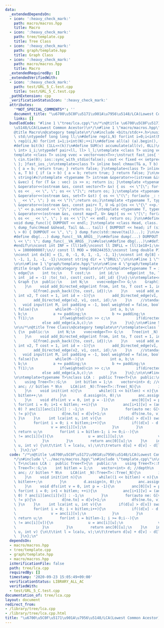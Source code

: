```yaml
---
data:
  _extendedDependsOn:
  - icon: ':heavy_check_mark:'
    path: macro/macros.hpp
    title: Macro
  - icon: ':heavy_check_mark:'
    path: tree/template.cpp
    title: Tree Class
  - icon: ':heavy_check_mark:'
    path: graph/template.hpp
    title: Graph Class
  - icon: ':heavy_check_mark:'
    path: macro/macros.hpp
    title: Macro
  _extendedRequiredBy: []
  _extendedVerifiedWith:
  - icon: ':heavy_check_mark:'
    path: test/GRL_5_C.test.cpp
    title: test/GRL_5_C.test.cpp
  _pathExtension: cpp
  _verificationStatusIcon: ':heavy_check_mark:'
  attributes:
    '*NOT_SPECIAL_COMMENTS*': ''
    document_title: "\u6700\u5C0F\u5171\u901A\u7956\u5148/LCA(Lowest Common Acestor)"
    links: []
  bundledCode: "#line 1 \"tree/lca.cpp\"\n/*\n@title \u6700\u5C0F\u5171\u901A\u7956\
    \u5148/LCA(Lowest Common Acestor)\n*/\n#line 1 \"macro/macros.hpp\"\n\n\n\n/*\n\
    @title Macro\n@category template\n*/\n#include <bits/stdc++.h>\nusing namespace\
    \ std;\ntypedef long long ll;\n#define rep(i,N) for(int i=0;i<int(N);++i)\n#define\
    \ rep1(i,N) for(int i=1;i<int(N);++i)\n#define all(a) (a).begin(),(a).end()\n\
    #define bit(k) (1LL<<(k))\n#define SUM(v) accumulate(all(v), 0LL)\n\ntypedef pair<int,\
    \ int> i_i;\ntypedef pair<ll, ll> l_l;\ntemplate <class T> using vec = vector<T>;\n\
    template <class T> using vvec = vector<vec<T>>;\nstruct fast_ios{ fast_ios(){\
    \ cin.tie(0); ios::sync_with_stdio(false); cout << fixed << setprecision(20);\
    \ }; }fast_ios_;\n\ntemplate<class T> inline bool chmax(T& a, T b) { if (a < b)\
    \ { a = b; return true; } return false; }\ntemplate<class T> inline bool chmin(T&\
    \ a, T b) { if (a > b) { a = b; return true; } return false; }\n\n#define TOSTRING(x)\
    \ string(#x)\ntemplate <typename T> istream &operator>>(istream &is, vector<T>\
    \ &vec) { for (T &x : vec) is >> x; return is; }\ntemplate <typename T> ostream\
    \ &operator<<(ostream &os, const vector<T> &v) { os  << \"[\"; for(auto _: v)\
    \ os << _ << \", \"; os << \"]\"; return os; };\ntemplate <typename T> ostream\
    \ &operator<<(ostream &os, set<T> &st) { os << \"(\"; for(auto _: st) { os <<\
    \ _ << \", \"; } os << \")\";return os;}\ntemplate <typename T, typename U> ostream\
    \ &operator<<(ostream &os, const pair< T, U >& p){os << \"{\" <<p.first << \"\
    , \" << p.second << \"}\";return os; }\ntemplate <typename T, typename U> ostream\
    \ &operator<<(ostream &os, const map<T, U> &mp){ os << \"[\"; for(auto _: mp){\
    \ os << _ << \", \"; } os << \"]\" << endl; return os; }\n\n#define DUMPOUT cerr\n\
    void dump_func(){ DUMPOUT << endl; }\ntemplate <class Head, class... Tail> void\
    \ dump_func(Head &&head, Tail &&... tail) { DUMPOUT << head; if (sizeof...(Tail)\
    \ > 0) { DUMPOUT << \", \"; } dump_func(std::move(tail)...); }\n\n#ifdef DEBUG\n\
    #define dbg(...) dump_func(__VA_ARGS__)\n#define dump(...) DUMPOUT << string(#__VA_ARGS__)\
    \ << \": \"; dump_func(__VA_ARGS__)\n#else\n#define dbg(...)\n#define dump(...)\n\
    #endif\n\nconst int INF = (ll)1e9;\nconst ll INFLL = (ll)1e18+1;\nconst ll MOD\
    \ = 1000000007;\n// const ll MOD = 998244353;\nconst long double PI = acos(-1.0);\n\
    \nconst int dx[8] = {1, 0, -1, 0, 1, -1, -1, 1};\nconst int dy[8] = {0, 1, 0,\
    \ -1, 1, 1, -1, -1};\nconst string dir = \"DRUL\";\n\n\n#line 1 \"tree/template.cpp\"\
    \n\n\n#line 1 \"graph/template.hpp\"\n\n\n#line 4 \"graph/template.hpp\"\n\n/*\n\
    @title Graph Class\n@category template\n*/\ntemplate<typename T = int>\nstruct\
    \ edge{\n    int to;\n    T cost;\n    int id;\n    edge(int _to, T _cost = 1,\
    \ int _id = -1) :to(_to), cost(_cost), id(_id) {}\n};\n\ntemplate<class T>\nclass\
    \ Graph {\n  public:\n    int N;\n    vvec<edge<T>> G;\n    Graph(int _N): N(_N),G(_N){\n\
    \    }\n    void add_Directed_edge(int from, int to, T cost = 1, int id = -1){\n\
    \        G[from].push_back({to, cost, id});\n    }\n    void add_edge(int v1,\
    \ int v2, T cost = 1, int id = -1){\n        add_Directed_edge(v1, v2, cost, id);\n\
    \        add_Directed_edge(v2, v1, cost, id);\n    }\n    //standard input\n \
    \   void input(int M, int padding = -1, bool weighted = false, bool directed =\
    \ false){\n        while(M--){\n            int a, b;\n            cin >> a >>\
    \ b;\n            a += padding;\n            b += padding;\n            T c =\
    \ T(1);\n            if(weighted)cin >> c;\n            if(directed)add_Directed_edge(a,b,c);\n\
    \            else add_edge(a,b,c);\n        }\n    }\n};\n\n#line 5 \"tree/template.cpp\"\
    \n\n/*\n@title Tree Class\n@category template\n*/\ntemplate<class T>\nclass Tree\
    \ {\n  public:\n    int N;\n    vvec<edge<T>> G;\n    Tree(int _N): N(_N),G(_N){\n\
    \    }\n    void add_Directed_edge(int from, int to, T cost = 1, int id = -1){\n\
    \        G[from].push_back({to, cost, id});\n    }\n    void add_edge(int v1,\
    \ int v2, T cost = 1, int id = -1){\n        add_Directed_edge(v1, v2, cost, id);\n\
    \        add_Directed_edge(v2, v1, cost, id);\n    }\n    //standard input\n \
    \   void input(int M, int padding = -1, bool weighted = false, bool directed =\
    \ false){\n        while(M--){\n            int a, b;\n            cin >> a >>\
    \ b;\n            a += padding;\n            b += padding;\n            T c =\
    \ T(1);\n            if(weighted)cin >> c;\n            if(directed)add_Directed_edge(a,b,c);\n\
    \            else add_edge(a,b,c);\n        }\n    }\n};\n\n\n#line 6 \"tree/lca.cpp\"\
    \n\ntemplate<typename T>\nclass LCA :  public Tree<T>{\n  public:\n    using Tree<T>::N;\n\
    \    using Tree<T>::G;\n    int bitlen = 1;\n    vector<int> d; //depth\n    vector<vector<int>>\
    \ anc; // bitlen * N\n    LCA(int _N):Tree<T>::Tree(_N){\n        init(_N);\n\
    \    }\n    void init(int n){\n        while((1 << bitlen) < n){\n           \
    \ bitlen++;\n        }\n        d.assign(n, 0);\n        anc.assign(bitlen, vector<int>(n,-1));\n\
    \    }\n    void dfs(int v = 0, int p = -1){\n        anc[0][v] = p;\n       \
    \ for(int i = 0; i+1 < bitlen; ++i){\n            anc[i+1][v] = (anc[i][v] >=\
    \ 0) ? anc[i][anc[i][v]] : -1;\n        }\n        for(auto ne: G[v]) if(ne.to\
    \ != p){\n            d[ne.to] = d[v]+1;\n            dfs(ne.to, v);\n       \
    \ }\n    }\n    int lca(int u, int v){\n        if(d[u] > d[v]) swap(u, v);\n\
    \        for(int i = 0; i < bitlen;i++){\n            if((d[v] - d[u]) & (1<<i)){\n\
    \                v = anc[i][v];\n            }\n        }\n        if(u == v)\
    \ return u;\n        for(int i = bitlen-1; i >= 0;i--){\n            if(anc[i][u]\
    \ != anc[i][v]){\n                u = anc[i][u];\n                v = anc[i][v];\n\
    \            }\n        }\n        return anc[0][u];\n    }\n    int calc_dist(int\
    \ u, int v) {\n\t\tint l = lca(u, v);\n\t\treturn d[u] + d[v] - d[l] * 2;\n  \
    \  }\n};\n"
  code: "/*\n@title \u6700\u5C0F\u5171\u901A\u7956\u5148/LCA(Lowest Common Acestor)\n\
    */\n#include \"../macro/macros.hpp\"\n#include \"template.cpp\"\n\ntemplate<typename\
    \ T>\nclass LCA :  public Tree<T>{\n  public:\n    using Tree<T>::N;\n    using\
    \ Tree<T>::G;\n    int bitlen = 1;\n    vector<int> d; //depth\n    vector<vector<int>>\
    \ anc; // bitlen * N\n    LCA(int _N):Tree<T>::Tree(_N){\n        init(_N);\n\
    \    }\n    void init(int n){\n        while((1 << bitlen) < n){\n           \
    \ bitlen++;\n        }\n        d.assign(n, 0);\n        anc.assign(bitlen, vector<int>(n,-1));\n\
    \    }\n    void dfs(int v = 0, int p = -1){\n        anc[0][v] = p;\n       \
    \ for(int i = 0; i+1 < bitlen; ++i){\n            anc[i+1][v] = (anc[i][v] >=\
    \ 0) ? anc[i][anc[i][v]] : -1;\n        }\n        for(auto ne: G[v]) if(ne.to\
    \ != p){\n            d[ne.to] = d[v]+1;\n            dfs(ne.to, v);\n       \
    \ }\n    }\n    int lca(int u, int v){\n        if(d[u] > d[v]) swap(u, v);\n\
    \        for(int i = 0; i < bitlen;i++){\n            if((d[v] - d[u]) & (1<<i)){\n\
    \                v = anc[i][v];\n            }\n        }\n        if(u == v)\
    \ return u;\n        for(int i = bitlen-1; i >= 0;i--){\n            if(anc[i][u]\
    \ != anc[i][v]){\n                u = anc[i][u];\n                v = anc[i][v];\n\
    \            }\n        }\n        return anc[0][u];\n    }\n    int calc_dist(int\
    \ u, int v) {\n\t\tint l = lca(u, v);\n\t\treturn d[u] + d[v] - d[l] * 2;\n  \
    \  }\n};\n"
  dependsOn:
  - macro/macros.hpp
  - tree/template.cpp
  - graph/template.hpp
  - macro/macros.hpp
  isVerificationFile: false
  path: tree/lca.cpp
  requiredBy: []
  timestamp: '2020-09-23 15:05:49+09:00'
  verificationStatus: LIBRARY_ALL_AC
  verifiedWith:
  - test/GRL_5_C.test.cpp
documentation_of: tree/lca.cpp
layout: document
redirect_from:
- /library/tree/lca.cpp
- /library/tree/lca.cpp.html
title: "\u6700\u5C0F\u5171\u901A\u7956\u5148/LCA(Lowest Common Acestor)"
---
```

